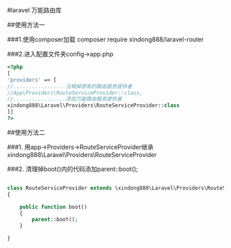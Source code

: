 #laravel 万能路由库 

##使用方法一

###1.使用composer加载 composer require xindong888/laravel-router 

###2.进入配置文件夹config->app.php

```php
<?php
[
'providers' => [
//.................注释掉原有的路由服务提供者
//App\Providers\RouteServiceProvider::class,
//.................添加万能路由服务提供者
xindong888\Laravel\Providers\RouteServiceProvider::class
]]
?>
```

##使用方法二

###1. 用app->Providers->RouteServiceProvider继承xindong888\Laravel\Providers\RouteServiceProvider

###2. 清理掉boot()内的代码添加parent::boot();
````php

class RouteServiceProvider extends \xindong888\Laravel\Providers\RouteServiceProvider
{

    public function boot()
    {
        parent::boot();
    }

}

````
